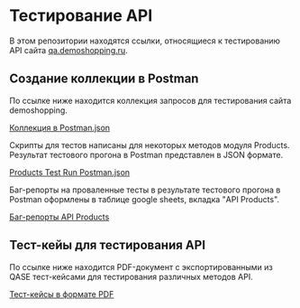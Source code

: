 # Тестирование API

В этом репозитории находятся ссылки, относящиеся к тестированию API сайта [qa.demoshopping.ru](https://qa.demoshopping.ru/). 

## Создание коллекции в Postman
По ссылке ниже находится коллекция запросов для тестирования сайта demoshopping. 
</br>

[Коллекция в Postman.json](https://github.com/user-attachments/files/19816476/DemoShopping.postman_collection.v1.json)


Скрипты для тестов написаны для некоторых методов модуля Products. Результат тестового прогона в Postman представлен в JSON формате.
</br>

[Products Test Run Postman.json](https://github.com/user-attachments/files/19816484/Products.v1.json)

Баг-репорты на проваленные тесты в результате тестового прогона в Postman оформлены в таблице google sheets, вкладка "API Products".
</br>

[Баг-репорты API Products](https://docs.google.com/spreadsheets/d/1O1KP0rok2-2D1IU6N4IQIR8fVpAH1MGfOr3ZuuuwA0M/edit?usp=sharing)

## Тест-кейы для тестирования API
По ссылке ниже находится PDF-документ с экспортированными из QASE тест-кейсами для тестирования различных методов API.


[Тест-кейсы в формате PDF](https://drive.google.com/file/d/17e86tt8HCgU3wkHkBhhgcmf9ibF232XC/view?usp=sharing)